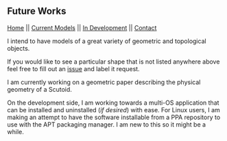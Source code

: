 ## Future Works
[Home](cover.html) || [Current Models](https://github.com/PharaohCola13/GeoExpanse/blob/master/docs/CURRENT.md) || [In Development](https://github.com/PharaohCola13/GeoExpanse/blob/master/docs/DEV.md) || [Contact](https://github.com/PharaohCola13/GeoExpanse/blob/master/docs/CONTACT.md)

I intend to have models of a great variety of geometric and topological objects.

If you would like to see a particular shape that is not listed anywhere above feel free to fill out an [issue](https://github.com/PharaohCola13/geometric-models/issues) and 
label it request.

I am currently working on a geometric paper describing the physical geometry of a Scutoid.

On the development side, I am working towards a multi-OS application that can be installed and uninstalled (*if desired*) with ease. For Linux users, I am making an attempt to have the software installable from a PPA repository to use with the APT packaging manager. I am new to this so it might be a while.
